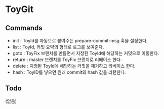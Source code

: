 # ToyGit

## Commands

- init : ToyId를 자동으로 붙여주는 prepare-commit-msg 훅을 설정한다.
- list : ToyId, 커밋 요약의 형태로 로그를 보여준다.
- goto : ToyFix 브랜치를 만들면서 지정된 ToyId에 해당하는 커밋으로 이동한다.
- return : master 브랜치를 ToyFix 브랜치로 리베이스 한다.
- delete : 지정된 ToyId에 해당하는 커밋을 제거하고 리베이스 한다.
- hash : ToyID를 넣으면 원래 commit의 hash 값을 리턴한다.

## Todo

(없음)
